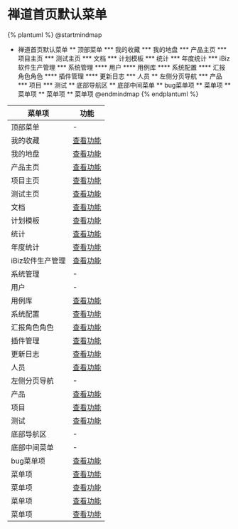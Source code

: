 # 禅道首页默认菜单



{% plantuml %}
@startmindmap
* 禅道首页默认菜单
** 顶部菜单
*** 我的收藏
*** 我的地盘
*** 产品主页
*** 项目主页
*** 测试主页
*** 文档
*** 计划模板
*** 统计
*** 年度统计
*** iBiz软件生产管理
*** 系统管理
**** 用户
**** 用例库
**** 系统配置
**** 汇报角色角色
**** 插件管理
**** 更新日志
*** 人员
** 左侧分页导航
*** 产品
*** 项目
*** 测试
** 底部导航区
** 底部中间菜单
** bug菜单项
** 菜单项
** 菜单项
** 菜单项
** 菜单项
@endmindmap
{% endplantuml %}




| 菜单项      |  功能  |
| --------   |   ----  |
|顶部菜单|-|
|我的收藏|[查看功能](func/IbzFavoritesTabExpView.md)|
|我的地盘|[查看功能](func/IbzMyTerritoryTabExpView.md)|
|产品主页|[查看功能](func/ProductPortalView.md)|
|项目主页|[查看功能](func/ProjectPortalView.md)|
|测试主页|[查看功能](func/TestPortalView.md)|
|文档|[查看功能](func/DocLibLibTabExpView.md)|
|计划模板|[查看功能](func/IbzPlanTempletGridView.md)|
|统计|[查看功能](func/IbzMyTerritoryStatsTabExpView.md)|
|年度统计|[查看功能](func/UserYearWorkStatsEditView.md)|
|iBiz软件生产管理|[查看功能](func/ProductHtmlView.md)|
|系统管理|-|
|用户|-|
|用例库|[查看功能](func/IbzLibGridView.md)|
|系统配置|[查看功能](func/IbzproConfigGridView.md)|
|汇报角色角色|[查看功能](func/IbzReportRoleConfigGridView.md)|
|插件管理|[查看功能](func/IbzMyTerritoryUsr3TabExpView.md)|
|更新日志|[查看功能](func/SysUpdateLogGridView.md)|
|人员|[查看功能](func/SysEmployeeTreeExpView.md)|
|左侧分页导航|-|
|产品|[查看功能](func/ProductLeftSidebarListView.md)|
|项目|[查看功能](func/ProjectLeftSidebarListView.md)|
|测试|[查看功能](func/ProductTestLeftSidebarListView.md)|
|底部导航区|-|
|底部中间菜单|-|
|bug菜单项|[查看功能](func/Bugmaindashboardview_link.md)|
|菜单项|[查看功能](func/Bugmaindashboardview_link.md)|
|菜单项|[查看功能](func/Taskmaindashboardview_link.md)|
|菜单项|[查看功能](func/Todomaindashboardview_link.md)|
|菜单项|[查看功能](func/Storymaindashboardview_link.md)|


